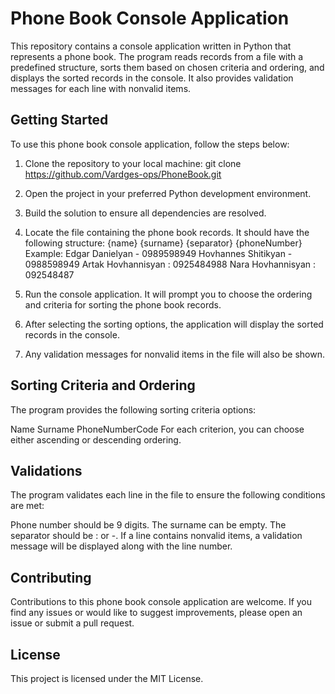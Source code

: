 # Phone Book Console Application

This repository contains a console application written in Python that represents a phone book. The program reads records from a file with a predefined structure, sorts them based on chosen criteria and ordering, and displays the sorted records in the console. It also provides validation messages for each line with nonvalid items.

## Getting Started

To use this phone book console application, follow the steps below:

1. Clone the repository to your local machine: 
   git clone https://github.com/Vardges-ops/PhoneBook.git

2. Open the project in your preferred Python development environment.

3. Build the solution to ensure all dependencies are resolved.

4. Locate the file containing the phone book records. It should have the following structure:
{name} {surname} {separator} {phoneNumber}
Example:
Edgar Danielyan - 0989598949
Hovhannes Shitikyan - 0988598949
Artak Hovhannisyan : 0925484988
Nara Hovhannisyan : 092548487
5. Run the console application. It will prompt you to choose the ordering and criteria for sorting the phone book records. 

6. After selecting the sorting options, the application will display the sorted records in the console. 

7. Any validation messages for nonvalid items in the file will also be shown.

## Sorting Criteria and Ordering
The program provides the following sorting criteria options:

Name
Surname
PhoneNumberCode
For each criterion, you can choose either ascending or descending ordering.

## Validations
The program validates each line in the file to ensure the following conditions are met:

Phone number should be 9 digits.
The surname can be empty.
The separator should be : or -.
If a line contains nonvalid items, a validation message will be displayed along with the line number.

## Contributing
Contributions to this phone book console application are welcome. If you find any issues or would like to suggest improvements, please open an issue or submit a pull request.

## License
This project is licensed under the MIT License.